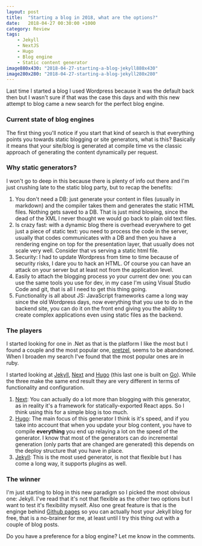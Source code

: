 ```yaml
---
layout: post
title:  "Starting a blog in 2018, what are the options?"
date:   2018-04-27 00:30:00 +1000
category: Review
tags: 
    - Jekyll 
    - NextJS
    - Hugo
    - Blog engine
    - Static content generator
image880x430: "2018-04-27-starting-a-blog-jekyll880x430"
image280x280: "2018-04-27-starting-a-blog-jekyll280x280"
---
```


Last time I started a blog I used Wordpress because it was the default back then but I wasn't sure if that was the case this days and with this new attempt to blog came a new search for the perfect blog engine.
<!--more-->

### Current state of blog engines 

The first thing you'll notice if you start that kind of search is that everything points you towards static blogging or site generators, what is this? Basically it means that your site/blog is generated at compile time vs the classic approach of generating the content dynamically per request.

### Why static generators?

I won't go to deep in this because there is plenty of info out there and I'm just crushing late to the static blog party, but to recap the benefits:

1. You don't need a DB: just generate your content in files (usually in markdown) and the compiler takes them and generates the static HTML files. Nothing gets saved to a DB. That is just mind blowing, since the dead of the XML I never thought we would go back to plain old text files. 
2. Is crazy fast: with a dynamic blog there is overhead everywhere to get just a piece of static text: you need to process the code in the server, usually that codes communicates with a DB and then you have a rendering engine on top for the presentation layer, that usually does not scale very well. Consider that vs serving a static html file.
3. Security: I had to update Wordpress from time to time because of security risks, I dare you to hack an HTML. Of course you can have an attack on your server but at least not from the application level.
4. Easily to attach the blogging process yo your current dev one: you can use the same tools you use for dev, in my case I'm using Visual Studio Code and git, that is all I need to get this thing going.
5. Functionality is all about JS: JavaScript frameworks came a long way since the old Wordpress days, now everything that you use to do in the backend site, you can do it on the front end giving you the ability to create complex applications even using static files as the backend.

### The players

I started looking for one in .Net as that is the platform I like the most but I found a couple and the most popular one, [pretzel](https://github.com/Code52/pretzel), seems to be abandoned. When I broaden my search I've found that the most popular ones are in ruby.

I started looking at [Jekyll][jekyll], [Next][next] and [Hugo][hugo] (this last one is built on [Go](https://golang.org/)). While the three make the same end result they are very different in terms of functionality and configuration.

1. [Next][next]: You can actually do a lot more than blogging with this generator, as in reality it's a framework for statically-exported React apps. So I think using this for a simple blog is too much.
2. [Hugo][hugo]: The main focus of this generator I think is it's speed, and if you take into account that when you update your blog content, you have to compile **everything** you end up relaying a lot on the speed of the generator. I know that most of the generators can do incremental generation (only parts that are changed are generated) this depends on the deploy structure that you have in place.
3. [Jekyll][jekyll]: This is the most used generator, is not that flexible but I has come a long way, it supports plugins as well.

### The winner

I'm just starting to blog in this new paradigm so I picked the most obvious one: Jekyll. I've read that it's not that flexible as the other two options but I want to test it's flexibility myself. Also one great feature is that is the enginge behind [Github pages](https://pages.github.com/) so you can actually host your Jekyll blog for free, that is a no-brainer for me, at least until I try this thing out with a couple of blog posts.

Do you have a preference for a blog engine? Let me know in the comments. 

[jekyll]:   https://github.com/jekyll/jekyll
[next]: https://learnnextjs.com/
[hugo]: http://gohugo.io/